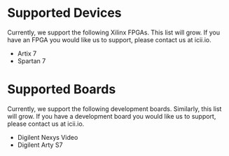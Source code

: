 # Supported Devices
Currently, we support the following Xilinx FPGAs. This list will grow. If you have an FPGA you would like us to support, please contact us at icii.io. 
- Artix 7
- Spartan 7


# Supported Boards
Currently, we support the following development boards. Similarly, this list will grow. If you have a development board you would like us to support, please contact us at icii.io. 
- Digilent Nexys Video
- Digilent Arty S7
